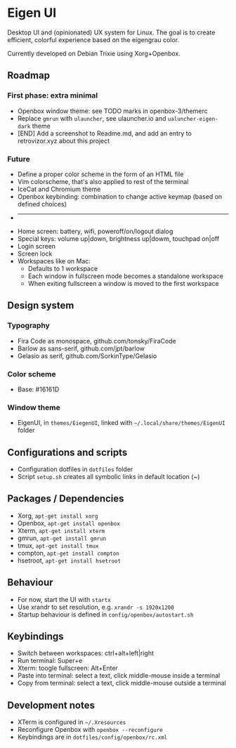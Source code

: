 # Eigen UI

Desktop UI and (opinionated) UX system for Linux. The goal is to create efficient, colorful experience based on the eigengrau color.

Currently developed on Debian Trixie using Xorg+Openbox.

## Roadmap

### First phase: extra minimal

* Openbox window theme: see TODO marks in openbox-3/themerc
* Replace `gmrun` with `ulauncher`, see ulauncher.io and `ualuncher-eigen-dark` theme
* [END] Add a screenshot to Readme.md, and add an entry to retrovizor.xyz about this project

### Future

* Define a proper color scheme in the form of an HTML file
* Vim colorscheme, that's also applied to rest of the terminal
* IceCat and Chromium theme
* Openbox keybinding: combination to change active keymap (based on defined choices)
* ---
* Home screen: battery, wifi, poweroff/on/logout dialog
* Special keys: volume up|down, brightness up|dowm, touchpad on|off
* Login screen
* Screen lock
* Workspaces like on Mac:
	* Defaults to 1 workspace
	* Each window in fullscreen mode becomes a standalone workspace
	* When exiting fullscreen a window is moved to the first workspace

## Design system

### Typography

* Fira Code as monospace, github.com/tonsky/FiraCode
* Barlow as sans-serif, github.com/jpt/barlow
* Gelasio as serif, github.com/SorkinType/Gelasio

### Color scheme

* Base: #16161D

### Window theme

* EigenUI, in `themes/EiegenUI`, linked with `~/.local/share/themes/EigenUI` folder

## Configurations and scripts

* Configuration dotfiles in `dotfiles` folder
* Script `setup.sh` creates all symbolic links in default location (~)

## Packages / Dependencies

* Xorg, `apt-get install xorg`
* Openbox, `apt-get install openbox`
* Xterm, `apt-get install xterm`
* gmrun, `apt-get install gmrun`
* tmux, `apt-get install tmux`
* compton, `apt-get install compton`
* hsetroot, `apt-get install hsetroot`

## Behaviour

* For now, start the UI with `startx`
* Use xrandr to set resolution, e.g. `xrandr -s 1920x1200`
* Startup behaviour is defined in `config/openbox/autostart.sh`

## Keybindings

* Switch between workspaces: ctrl+alt+left|right
* Run terminal: Super+e
* Xterm: toogle fullscreen: Alt+Enter
* Paste into terminal: select a text, click middle-mouse inside a terminal
* Copy from terminal: select a text, click middle-mouse outside a terminal

## Development notes

* XTerm is configured in `~/.Xresources`
* Reconfigure Openbox with `openbox --reconfigure`
* Keybindings are in `dotfiles/config/openbox/rc.xml`

